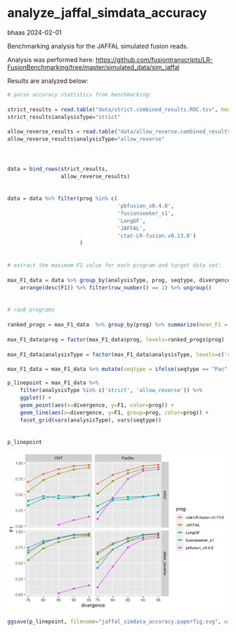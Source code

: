 analyze_jaffal_simdata_accuracy
================
bhaas
2024-02-01

Benchmarking analysis for the JAFFAL simulated fusion reads.

Analysis was performed here:
<https://github.com/fusiontranscripts/LR-FusionBenchmarking/tree/master/simulated_data/sim_jaffal>

Results are analyzed below:

``` r
# parse accuracy statistics from benchmarking:

strict_results = read.table("data/strict.combined_results.ROC.tsv", header=T, sep="\t", stringsAsFactors = F)
strict_results$analysisType="strict"

allow_reverse_results = read.table("data/allow_reverse.combined_results.ROC.tsv", header=T, sep="\t", stringsAsFactors = F)
allow_reverse_results$analysisType="allow_reverse"



data = bind_rows(strict_results,
                 allow_reverse_results)


data = data %>% filter(prog %in% c(
                                   'pbfusion_v0.4.0',
                                   'fusionseeker_s1',
                                   'LongGF',
                                   'JAFFAL',
                                   'ctat-LR-fusion.v0.13.0')
                       )


# extract the maximum F1 value for each program and target data set: 

max_F1_data = data %>% group_by(analysisType, prog, seqtype, divergence) %>% 
    arrange(desc(F1)) %>% filter(row_number() == 1) %>% ungroup()


# rank programs 

ranked_progs = max_F1_data  %>% group_by(prog) %>% summarize(mean_F1 = mean(F1)) %>% arrange(desc(mean_F1))

max_F1_data$prog = factor(max_F1_data$prog, levels=ranked_progs$prog)

max_F1_data$analysisType = factor(max_F1_data$analysisType, levels=c('strict', 'allow_reverse'))

max_F1_data = max_F1_data %>% mutate(seqtype = ifelse(seqtype == "Pac", "PacBio", seqtype))
```

``` r
p_linepoint = max_F1_data %>% 
    filter(analysisType %in% c('strict', 'allow_reverse')) %>%
    ggplot() + 
    geom_point(aes(x=divergence, y=F1, color=prog)) +
    geom_line(aes(x=divergence, y=F1, group=prog, color=prog)) +
    facet_grid(vars(analysisType), vars(seqtype))


p_linepoint
```

![](analyze_jaffal_simdata_accuracy_files/figure-gfm/unnamed-chunk-2-1.png)<!-- -->

``` r
ggsave(p_linepoint, filename="jaffal_simdata_accuracy.paperfig.svg", width=8, height=7)
```
